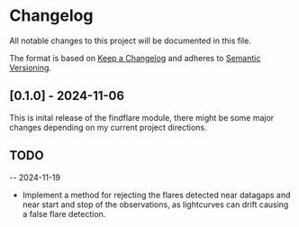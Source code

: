 # Changelog

All notable changes to this project will be documented in this file.

The format is based on [Keep a Changelog](https://keepachangelog.com/en/1.0.0/) and adheres to [Semantic Versioning](https://semver.org/).


## [0.1.0] - 2024-11-06
This is inital release of the findflare module, there might be some major changes depending on my current project directions.

## TODO
-- 2024-11-19
* Implement a method for rejecting the flares detected near datagaps and near start and stop of the observations, as lightcurves can drift causing a false flare detection.